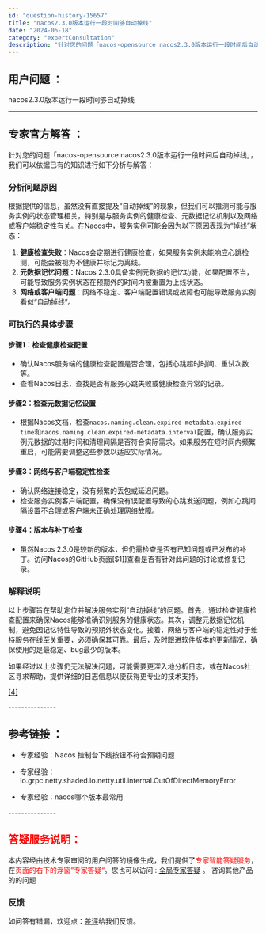 ```yaml
---
id: "question-history-15657"
title: "nacos2.3.0版本运行一段时间够自动掉线"
date: "2024-06-18"
category: "expertConsultation"
description: "针对您的问题「nacos-opensource nacos2.3.0版本运行一段时间后自动掉线」，我们可以依据已有的知识进行如下分析与解答：### 分析问题原因根据提供的信息，虽然没有直接提及“自动掉线”的现象，但我们可以推测可能与服务实例的状态管理相关，特别是与服务实例的健康检查、元数据记忆机制以"
---
```


## 用户问题 ： 
 nacos2.3.0版本运行一段时间够自动掉线  

---------------
## 专家官方解答 ：

针对您的问题「nacos-opensource nacos2.3.0版本运行一段时间后自动掉线」，我们可以依据已有的知识进行如下分析与解答：

### 分析问题原因
根据提供的信息，虽然没有直接提及“自动掉线”的现象，但我们可以推测可能与服务实例的状态管理相关，特别是与服务实例的健康检查、元数据记忆机制以及网络或客户端稳定性有关。在Nacos中，服务实例可能会因为以下原因表现为“掉线”状态：
1. **健康检查失败**：Nacos会定期进行健康检查，如果服务实例未能响应心跳检测，可能会被视为不健康并标记为离线。
2. **元数据记忆问题**：Nacos 2.3.0具备实例元数据的记忆功能，如果配置不当，可能导致服务实例状态在预期外的时间内被重置为上线状态。
3. **网络或客户端问题**：网络不稳定、客户端配置错误或故障也可能导致服务实例看似“自动掉线”。

### 可执行的具体步骤
#### 步骤1：检查健康检查配置
- 确认Nacos服务端的健康检查配置是否合理，包括心跳超时时间、重试次数等。
- 查看Nacos日志，查找是否有服务心跳失败或健康检查异常的记录。

#### 步骤2：检查元数据记忆设置
- 根据Nacos文档，检查`nacos.naming.clean.expired-metadata.expired-time`和`nacos.naming.clean.expired-metadata.interval`配置，确认服务实例元数据的过期时间和清理间隔是否符合实际需求。如果服务在短时间内频繁重启，可能需要调整这些参数以适应实际情况。

#### 步骤3：网络与客户端稳定性检查
- 确认网络连接稳定，没有频繁的丢包或延迟问题。
- 检查服务实例客户端配置，确保没有误配置导致的心跳发送问题，例如心跳间隔设置不合理或客户端未正确处理网络故障。

#### 步骤4：版本与补丁检查
- 虽然Nacos 2.3.0是较新的版本，但仍需检查是否有已知问题或已发布的补丁。访问Nacos的GitHub页面[$1]]查看是否有针对此问题的讨论或修复记录。

### 解释说明
以上步骤旨在帮助定位并解决服务实例“自动掉线”的问题。首先，通过检查健康检查配置来确保Nacos能够准确识别服务的健康状态。其次，调整元数据记忆机制，避免因记忆特性导致的预期外状态变化。接着，网络与客户端的稳定性对于维持服务在线至关重要，必须确保其可靠。最后，及时跟进软件版本的更新情况，确保使用的是最稳定、bug最少的版本。

如果经过以上步骤仍无法解决问题，可能需要更深入地分析日志，或在Nacos社区寻求帮助，提供详细的日志信息以便获得更专业的技术支持。

[[4]](https://github.com/alibaba/nacos/releases)


<font color="#949494">---------------</font> 


## 参考链接 ：

* 专家经验：Nacos 控制台下线按钮不符合预期问题 
 
 * 专家经验：io.grpc.netty.shaded.io.netty.util.internal.OutOfDirectMemoryError 
 
 * 专家经验：nacos哪个版本最常用 


 <font color="#949494">---------------</font> 
 


## <font color="#FF0000">答疑服务说明：</font> 

本内容经由技术专家审阅的用户问答的镜像生成，我们提供了<font color="#FF0000">专家智能答疑服务</font>，在<font color="#FF0000">页面的右下的浮窗”专家答疑“</font>。您也可以访问 : [全局专家答疑](https://answer.opensource.alibaba.com/docs/intro) 。 咨询其他产品的的问题

### 反馈
如问答有错漏，欢迎点：[差评](https://ai.nacos.io/user/feedbackByEnhancerGradePOJOID?enhancerGradePOJOId=15709)给我们反馈。
